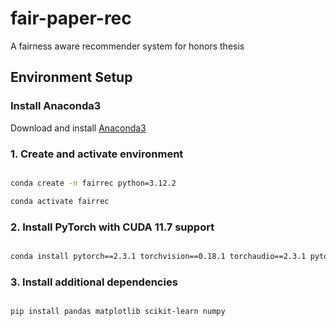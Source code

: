 # fair-paper-rec
A fairness aware recommender system for honors thesis



  

## Environment Setup


### Install Anaconda3
Download and install [Anaconda3](https://www.anaconda.com/products/distribution)

### 1. Create and activate environment
```bash

conda create -n fairrec python=3.12.2

conda activate fairrec

```

### 2. Install PyTorch with CUDA 11.7 support
```bash

conda install pytorch==2.3.1 torchvision==0.18.1 torchaudio==2.3.1 pytorch-cuda=11.7 -c pytorch -c nvidia

```

### 3. Install additional dependencies
```bash

pip install pandas matplotlib scikit-learn numpy

```
